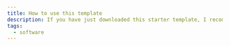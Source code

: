 ```yaml
---
title: How to use this template
description: If you have just downloaded this starter template, I recommend that you take a look at this article to know how to use it
tags:
  - software
---
```

